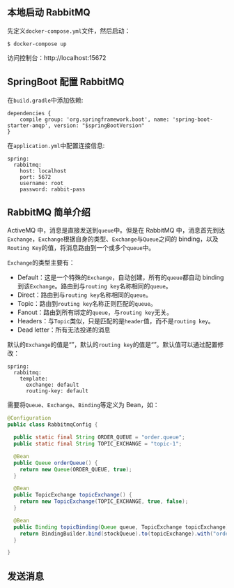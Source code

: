 ## 本地启动 RabbitMQ

先定义`docker-compose.yml`文件，然后启动：

    $ docker-compose up

访问控制台：http://localhost:15672

## SpringBoot 配置 RabbitMQ

在`build.gradle`中添加依赖:

    dependencies {
        compile group: 'org.springframework.boot', name: 'spring-boot-starter-amqp', version: "$springBootVersion"
    }

在`application.yml`中配置连接信息:

    spring:
      rabbitmq:
        host: localhost
        port: 5672
        username: root
        password: rabbit-pass

## RabbitMQ 简单介绍

ActiveMQ 中，消息是直接发送到`queue`中。但是在 RabbitMQ 中，消息首先到达`Exchange`，`Exchange`根据自身的类型、`Exchange`与`Queue`之间的 binding，以及`Routing Key`的值，将消息路由到一个或多个`queue`中。

`Exchange`的类型主要有：

- Default：这是一个特殊的`Exchange`，自动创建，所有的`queue`都自动 binding 到该`Exchange`。路由到与`routing key`名称相同的`queue`。
- Direct：路由到与`routing key`名称相同的`queue`。
- Topic：路由到`routing key`名称正则匹配的`queue`。
- Fanout：路由到所有绑定的`queue`，与`routing key`无关。
- Headers：与`Topic`类似，只是匹配的是`header`值，而不是`routing key`。
- Dead letter：所有无法投递的消息

默认的`Exchange`的值是“”，默认的`routing key`的值是“”。默认值可以通过配置修改：

    spring:
      rabbitmq:
        template:
          exchange: default
          routing-key: default

需要将`Queue`、`Exchange`、`Binding`等定义为 Bean，如：

```java
@Configuration
public class RabbitmqConfig {

  public static final String ORDER_QUEUE = "order.queue";
  public static final String TOPIC_EXCHANGE = "topic-1";

  @Bean
  public Queue orderQueue() {
    return new Queue(ORDER_QUEUE, true);
  }

  @Bean
  public TopicExchange topicExchange() {
    return new TopicExchange(TOPIC_EXCHANGE, true, false);
  }

  @Bean
  public Binding topicBinding(Queue queue, TopicExchange topicExchange) {
    return BindingBuilder.bind(stockQueue).to(topicExchange).with("order.#");
  }

}
```

## 发送消息
